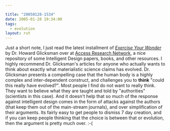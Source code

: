 ```yaml
---

title: "20050128-1534"
date: 2005-01-28 19:34:00
tags:
  - evolution
layout: rut
---
```


Just a short note, I just read the latest installment of *[Exercise Your Wonder](http://www.arn.org/eyw.htm)*
by Dr. Howard Glicksman over at [Access Research Network](http://www.arn.org/),
a nice repository of some Intelligent Design papers, books, and other resources.
I highly recommend Dr. Glicksman's articles for anyone who actually wants to
think about exactly what materialistic science claims has evolved.  Dr.
Glicksman presents a compelling case that the human body is a highly complex and
inter-dependent construct, and challenges you to **think** "could this really
have evolved?".  Most people I find do not want to really think.  They want to
believe what they are taught and told by "authorities" (scientists in this
case).  And it doesn't help that so much of the response against intelligent
design comes in the form of attacks against the authors (that keep
them out of the main-stream journals), and over simplification of
their arguments.  Its fairly easy to get people to dismiss 7 day
creation, and if you can keep people thinking that the choice is
between that or evolution, then the argument is pretty much over. :-(


